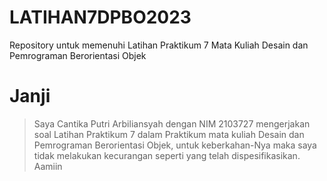 # LATIHAN7DPBO2023
Repository untuk memenuhi Latihan Praktikum 7 Mata Kuliah Desain dan Pemrograman Berorientasi Objek

# Janji
> Saya Cantika Putri Arbiliansyah dengan NIM 2103727 mengerjakan soal Latihan Praktikum 7 dalam Praktikum mata kuliah Desain dan Pemrograman Berorientasi Objek, untuk keberkahan-Nya maka saya tidak melakukan kecurangan seperti yang telah dispesifikasikan. Aamiin
